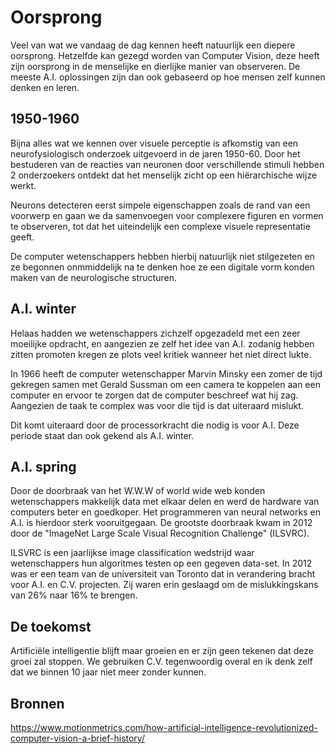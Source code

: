 # Oorsprong

Veel van wat we vandaag de dag kennen heeft natuurlijk een diepere oorsprong. Hetzelfde kan gezegd worden van Computer Vision, deze heeft zijn oorsprong in
de menselijke en dierlijke manier van observeren. De meeste A.I. oplossingen zijn dan ook gebaseerd op hoe mensen zelf kunnen denken en leren.

## 1950-1960

Bijna alles wat we kennen over visuele perceptie is afkomstig van een neurofysiologisch onderzoek uitgevoerd in de jaren 1950-60.
Door het bestuderen van de reacties van neuronen door verschillende stimuli hebben 2 onderzoekers ontdekt dat het menselijk zicht
op een hiërarchische wijze werkt.

Neurons detecteren eerst simpele eigenschappen zoals de rand van een voorwerp en gaan we da samenvoegen
voor complexere figuren en vormen te observeren, tot dat het uiteindelijk een complexe visuele representatie geeft.

De computer wetenschappers hebben hierbij natuurlijk niet stilgezeten en ze begonnen onmmiddelijk na te denken
hoe ze een digitale vorm konden maken van de neurologische structuren.

## A.I. winter

Helaas hadden we wetenschappers zichzelf opgezadeld met een zeer moeilijke opdracht, en aangezien ze zelf het idee van A.I. 
zodanig hebben zitten promoten kregen ze plots veel kritiek wanneer het niet direct lukte.

In 1966 heeft de computer wetenschapper Marvin Minsky een zomer de tijd gekregen samen met Gerald Sussman om een camera
te koppelen aan een computer en ervoor te zorgen dat de computer beschreef wat hij zag. Aangezien de taak te complex was voor die tijd
is dat uiteraard mislukt.

Dit komt uiteraard door de processorkracht die nodig is voor A.I. Deze periode staat dan ook gekend als A.I. winter.

## A.I. spring

Door de doorbraak van het W.W.W of world wide web konden wetenschappers makkelijk data met elkaar delen
en werd de hardware van computers beter en goedkoper. Het programmeren van neural networks en A.I. is hierdoor sterk vooruitgegaan.
De grootste doorbraak kwam in 2012 door de "ImageNet Large Scale Visual Recognition Challenge" (ILSVRC).

ILSVRC is een jaarlijkse image classification wedstrijd waar wetenschappers hun algoritmes testen op een 
gegeven data-set. In 2012 was er een team van de universiteit van Toronto dat in verandering bracht voor A.I. en C.V. projecten.
Zij waren erin geslaagd om de mislukkingskans van 26% naar 16% te brengen.

## De toekomst

Artificiële intelligentie blijft maar groeien en er zijn geen tekenen dat deze groei zal stoppen. We gebruiken C.V. tegenwoordig overal en ik denk zelf dat we binnen 10 jaar niet
meer zonder kunnen.

## Bronnen

https://www.motionmetrics.com/how-artificial-intelligence-revolutionized-computer-vision-a-brief-history/